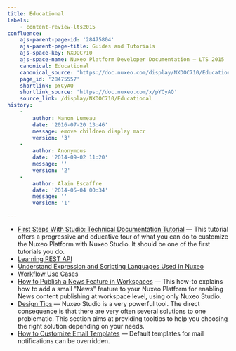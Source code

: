 ```yaml
---
title: Educational
labels:
    - content-review-lts2015
confluence:
    ajs-parent-page-id: '28475804'
    ajs-parent-page-title: Guides and Tutorials
    ajs-space-key: NXDOC710
    ajs-space-name: Nuxeo Platform Developer Documentation — LTS 2015
    canonical: Educational
    canonical_source: 'https://doc.nuxeo.com/display/NXDOC710/Educational'
    page_id: '28475557'
    shortlink: pYCyAQ
    shortlink_source: 'https://doc.nuxeo.com/x/pYCyAQ'
    source_link: /display/NXDOC710/Educational
history:
    - 
        author: Manon Lumeau
        date: '2016-07-20 13:46'
        message: emove children display macr
        version: '3'
    - 
        author: Anonymous
        date: '2014-09-02 11:20'
        message: ''
        version: '2'
    - 
        author: Alain Escaffre
        date: '2014-05-04 00:34'
        message: ''
        version: '1'

---
```

*   [First Steps With Studio: Technical Documentation Tutorial](https://doc.nuxeo.com/display/NXDOC710/First+Steps+With+Studio%3A+Technical+Documentation+Tutorial)&nbsp;&mdash;&nbsp;<span class="smalltext">This tutorial offers a progressive and educative tour of what you can do to customize the Nuxeo Platform with Nuxeo Studio. It should be one of the first tutorials you do.</span>
*   [Learning REST API](https://doc.nuxeo.com/display/NXDOC710/Learning+REST+API)
*   [Understand Expression and Scripting Languages Used in Nuxeo](https://doc.nuxeo.com/display/NXDOC710/Understand+Expression+and+Scripting+Languages+Used+in+Nuxeo)
*   [Workflow Use Cases](https://doc.nuxeo.com/display/NXDOC710/Workflow+Use+Cases)
*   [How to Publish a News Feature in Workspaces](https://doc.nuxeo.com/display/NXDOC710/How+to+Publish+a+News+Feature+in+Workspaces)&nbsp;&mdash;&nbsp;<span class="smalltext">This how-to explains how to add a&nbsp;small "News" feature to your Nuxeo Platform for enabling News content publishing at workspace level, using only Nuxeo Studio.</span>
*   [Design Tips](https://doc.nuxeo.com/display/NXDOC710/Design+Tips)&nbsp;&mdash;&nbsp;<span class="smalltext">Nuxeo Studio is a very powerful tool. The direct consequence is that there are very often several solutions to one problematic. This section aims at providing tooltips to help you choosing the right solution depending on your needs.</span>
*   [How to Customize Email Templates](https://doc.nuxeo.com/display/NXDOC710/How+to+Customize+Email+Templates)&nbsp;&mdash;&nbsp;<span class="smalltext">Default templates for mail notifications can be overridden.&nbsp;</span>